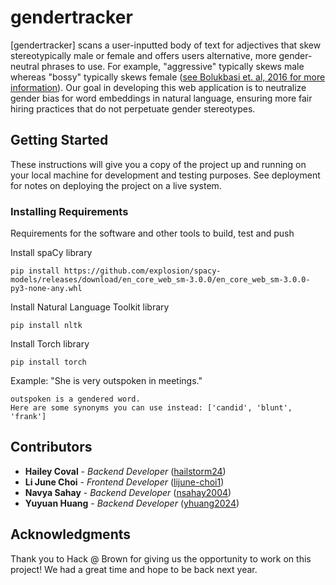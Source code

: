 # gendertracker

[gendertracker] scans a user-inputted body of text for adjectives that skew stereotypically male or female and offers users alternative, more gender-neutral phrases to use. For example, "aggressive" typically skews male whereas "bossy" typically skews female ([see Bolukbasi et. al, 2016 for more information](https://arxiv.org/pdf/1607.06520)). Our goal in developing this web application is to neutralize gender bias for word embeddings in natural language, ensuring more fair hiring practices that do not perpetuate gender stereotypes.

## Getting Started

These instructions will give you a copy of the project up and running on
your local machine for development and testing purposes. See deployment
for notes on deploying the project on a live system.

### Installing Requirements

Requirements for the software and other tools to build, test and push 

Install spaCy library

    pip install https://github.com/explosion/spacy-models/releases/download/en_core_web_sm-3.0.0/en_core_web_sm-3.0.0-py3-none-any.whl

Install Natural Language Toolkit library

    pip install nltk

Install Torch library

    pip install torch

Example: "She is very outspoken in meetings."

    outspoken is a gendered word.
    Here are some synonyms you can use instead: ['candid', 'blunt', 'frank']
    
## Contributors

  - **Hailey Coval** - *Backend Developer*
    ([hailstorm24](https://github.com/hailstorm24))
  - **Li June Choi** - *Frontend Developer*
    ([lijune-choi1](https://github.com/lijune-choi1))
  - **Navya Sahay** - *Backend Developer*
    ([nsahay2004](https://github.com/nsahay2004))
  - **Yuyuan Huang** - *Backend Developer*
    ([yhuang2024](https://github.com/yhuang2024))

## Acknowledgments

Thank you to Hack @ Brown for giving us the opportunity to work on this project! We had a great time and hope to be back next year.
